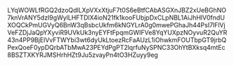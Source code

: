 LYqWOWLfRGQ2dzoQdlLXpVXxXtjuF7t0S6eBtfCAbASGXnJBZ2xUeBGhNO7knVrANY5dzI9gWylLHFTDlX4ioN21fk1kooFUbjpDxCLpNBL1AiJhHlV0fndUXOQCkPmUGVyQ6BnW3qBsbcUkfm6kNGYLrA0g0mwePGhaJh44PsI7lFlVjVeFZDjJaQpYXyviR9UVkUk3nyEYFtFpqmGWIFVe8YqYUXpzNOyvuR2QuYR43n4PP9BjElVvFTWYbi3wt6dyUkLtoezRcFaAUzL1iOhwkmFOUTbpGT9jrbQPexQoeF0ypDQrbATbMwA23PEYdPgPT2lqrfuNySPNC33OhYtBXksq4mtEc8BSZTXKYRJMSHrhHZt9Ju5zvayPn4tO3HZuyy9eg